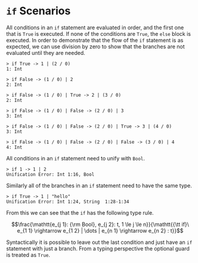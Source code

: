 # `if` Scenarios

All conditions in an `if` statement are evaluated in order, and the first one
that is `True` is executed. If none of the conditions are `True`, the `else`
block is executed. In order to demonstrate that the flow of the `if` statement
is as expected, we can use division by zero to show that the branches are not
evaluated until they are needed.

```bendu-repl
> if True -> 1 | (2 / 0)
1: Int

> if False -> (1 / 0) | 2
2: Int

> if False -> (1 / 0) | True -> 2 | (3 / 0)
2: Int

> if False -> (1 / 0) | False -> (2 / 0) | 3
3: Int

> if False -> (1 / 0) | False -> (2 / 0) | True -> 3 | (4 / 0)
3: Int

> if False -> (1 / 0) | False -> (2 / 0) | False -> (3 / 0) | 4
4: Int
```

All conditions in an `if` statement need to unify with `Bool`.

```bendu-error
> if 1 -> 1 | 2
Unification Error: Int 1:16, Bool
```

Similarly all of the branches in an `if` statement need to have the same type.

```bendu-error
> if True -> 1 | "hello"
Unification Error: Int 1:24, String  1:28-1:34
```

From this we can see that the `if` has the following type rule.

$$\frac{\mathtt{e_{j 1}: {\rm Bool}, e_{j 2}: t, 1 \le j \le n}}{\mathtt{{\tt if}\ e_{1 1} \rightarrow e_{1 2} | \dots | e_{n 1} \rightarrow e_{n 2} : t}}$$

Syntactically it is possible to leave out the last condition and just have an
`if` statement with just a branch. From a typing perspective the optional guard
is treated as `True`.

